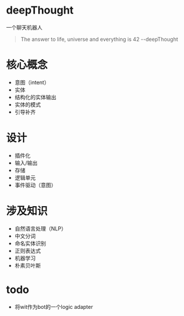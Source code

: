 # deepThought
一个聊天机器人

>  The answer to life, universe and everything is 42   --deepThought



# 核心概念
*  意图（intent）
*  实体
*  结构化的实体输出
  *  实体的模式  
  *  引导补齐


# 设计
*  插件化
  *  输入/输出
  *  存储
  *  逻辑单元
*  事件驱动（意图）

# 涉及知识
*  自然语言处理（NLP）
  *  中文分词
  *  命名实体识别
*  正则表达式
*  机器学习
  *  朴素贝叶斯


# todo
*  将wit作为bot的一个logic adapter
